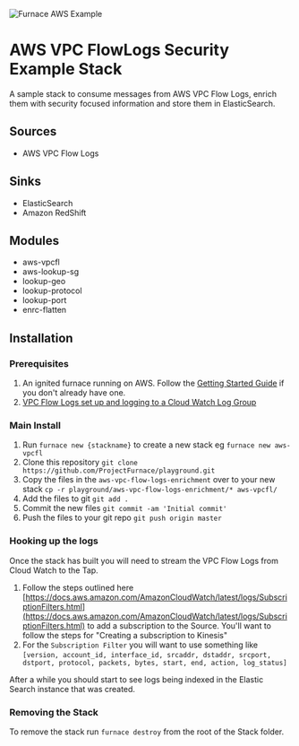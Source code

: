 ![Furnace AWS Example](https://ignite-the-furnace.surge.sh/assets/diagrams/furnace_illustration_aws.svg)

# AWS VPC FlowLogs Security Example Stack

A sample stack to consume messages from AWS VPC Flow Logs, enrich them with security focused information and store them in ElasticSearch.

## Sources
- AWS VPC Flow Logs

## Sinks
- ElasticSearch
- Amazon RedShift

## Modules
- aws-vpcfl
- aws-lookup-sg
- lookup-geo
- lookup-protocol
- lookup-port
- enrc-flatten

## Installation

### Prerequisites

1. An ignited furnace running on AWS.  Follow the [Getting Started Guide](https://docs.furnace.org/core/basics/getting-started) if you don't already have one.
2. [VPC Flow Logs set up and logging to a Cloud Watch Log Group](https://docs.aws.amazon.com/vpc/latest/userguide/flow-logs-cwl.html) 

### Main Install

1. Run `furnace new {stackname}` to create a new stack eg `furnace new aws-vpcfl`
2. Clone this repository `git clone https://github.com/ProjectFurnace/playground.git`
3. Copy the files in the `aws-vpc-flow-logs-enrichment` over to your new stack `cp -r playground/aws-vpc-flow-logs-enrichment/* aws-vpcfl/`
4. Add the files to git `git add .`
5. Commit the new files `git commit -am 'Initial commit'`
6. Push the files to your git repo `git push origin master`

### Hooking up the logs

Once the stack has built you will need to stream the VPC Flow Logs from Cloud Watch to the Tap.

1. Follow the steps outlined here [https://docs.aws.amazon.com/AmazonCloudWatch/latest/logs/SubscriptionFilters.html](https://docs.aws.amazon.com/AmazonCloudWatch/latest/logs/SubscriptionFilters.html) to add a subscription to the Source.  You'll want to follow the steps for "Creating a subscription to Kinesis" 
2. For the `Subscription Filter` you will want to use something like `[version, account_id, interface_id, srcaddr, dstaddr, srcport, dstport, protocol, packets, bytes, start, end, action, log_status]`


After a while you should start to see logs being indexed in the Elastic Search instance that was created.

### Removing the Stack

To remove the stack run `furnace destroy` from the root of the Stack folder. 

